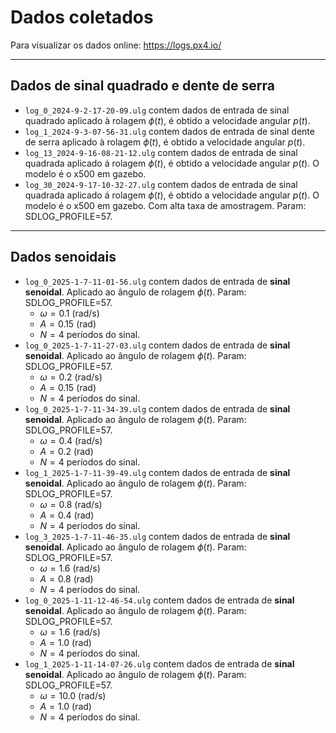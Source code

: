 # Dados coletados
Para visualizar os dados online: https://logs.px4.io/

---

## Dados de sinal quadrado e dente de serra
* `log_0_2024-9-2-17-20-09.ulg` contem dados de entrada de sinal quadrado aplicado à rolagem $\phi(t)$, é obtido a velocidade angular $p(t)$.
* `log_1_2024-9-3-07-56-31.ulg` contem dados de entrada de sinal dente de serra aplicado à rolagem $\phi(t)$, é obtido a velocidade angular $p(t)$.
* `log_13_2024-9-16-08-21-12.ulg` contem dados de entrada de sinal quadrada aplicado á rolagem $\phi(t)$, é obtido a velocidade angular $p(t)$. O modelo é o x500 em gazebo.
* `log_30_2024-9-17-10-32-27.ulg` contem dados de entrada de sinal quadrada aplicado á rolagem $\phi(t)$, é obtido a velocidade angular $p(t)$. O modelo é o x500 em gazebo. Com alta taxa de amostragem. Param: SDLOG_PROFILE=57.

---

## Dados senoidais
* `log_0_2025-1-7-11-01-56.ulg` contem dados de entrada de **sinal senoidal**. Aplicado ao ângulo de rolagem $\phi(t)$.  Param: SDLOG_PROFILE=57.
  * $\omega=0.1$ (rad/s)
  * $A=0.15$ (rad)
  * $N=4$ períodos do sinal.
* `log_0_2025-1-7-11-27-03.ulg` contem dados de entrada de **sinal senoidal**. Aplicado ao ângulo de rolagem $\phi(t)$.  Param: SDLOG_PROFILE=57.
  * $\omega=0.2$ (rad/s)
  * $A=0.15$ (rad)
  * $N=4$ períodos do sinal.
* `log_0_2025-1-7-11-34-39.ulg` contem dados de entrada de **sinal senoidal**. Aplicado ao ângulo de rolagem $\phi(t)$.  Param: SDLOG_PROFILE=57.
  * $\omega=0.4$ (rad/s)
  * $A=0.2$ (rad)
  * $N=4$ períodos do sinal.
* `log_1_2025-1-7-11-39-49.ulg` contem dados de entrada de **sinal senoidal**. Aplicado ao ângulo de rolagem $\phi(t)$.  Param: SDLOG_PROFILE=57.
  * $\omega=0.8$ (rad/s)
  * $A=0.4$ (rad)
  * $N=4$ períodos do sinal.
* `log_3_2025-1-7-11-46-35.ulg` contem dados de entrada de **sinal senoidal**. Aplicado ao ângulo de rolagem $\phi(t)$.  Param: SDLOG_PROFILE=57.
  * $\omega=1.6$ (rad/s)
  * $A=0.8$ (rad)
  * $N=4$ períodos do sinal. 
* `log_0_2025-1-11-12-46-54.ulg` contem dados de entrada de **sinal senoidal**. Aplicado ao ângulo de rolagem $\phi(t)$.  Param: SDLOG_PROFILE=57.
  * $\omega=1.6$ (rad/s)
  * $A=1.0$ (rad)
  * $N=4$ períodos do sinal.
* `log_1_2025-1-11-14-07-26.ulg` contem dados de entrada de **sinal senoidal**. Aplicado ao ângulo de rolagem $\phi(t)$.  Param: SDLOG_PROFILE=57.
  * $\omega=10.0$ (rad/s)
  * $A=1.0$ (rad)
  * $N=4$ períodos do sinal.
